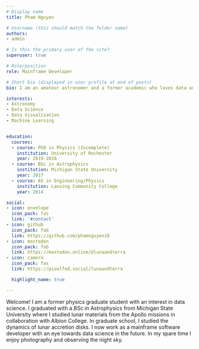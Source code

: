 ```yaml
---
# Display name
title: Pham Nguyen

# Username (this should match the folder name)
authors:
- admin

# Is this the primary user of the site?
superuser: true

# Role/position
role: Mainframe Developer

# Short bio (displayed in user profile at end of posts)
bio: I am an amateur astronomer and a former academic who loves data and programming.

interests:
- Astronomy
- Data Science
- Data Visualization
- Machine Learning


education:
  courses:
  - course: PhD in Physics (Incomplete)
    institution: University of Rochester
    year: 2019-2020
  - course: BSc in Astrophysics
    institution: Michigan State University
    year: 2017
  - course: AS in Engineering/Physics
    institution: Lansing Community College
    year: 2014

social:
- icon: envelope
  icon_pack: fas
  link: '#contact'  
- icon: github
  icon_pack: fab
  link: https://github.com/phamnguyen18
- icon: mastodon 
  icon_pack: fab 
  link: https://mastodon.online/@lunaandterra
- icon: camera
  icon_pack: fas
  link: https://pixelfed.social/lunaandterra 

  highlight_name: true

---
```


Welcome! I am a former physics graduate student with an interest in data science. I graduated with a BSc in Astrophysics from Michigan State University where I studied lunar materials from the Apollo missions in collaboration with Albion College. In graduate school, I studied the dynamics of lunar accretion disks. I now work as a mainframe software developer with an eye towards data science in the future. In my spare time I enjoy photography and observing the night sky.
